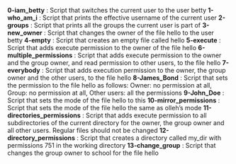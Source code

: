 __0-iam_betty__ : Script that switches the current user to the user betty
__1-who_am_i__ : Script that prints the effective username of the current user
__2-groups__ : Script that prints all the groups the current user is part of
__3-new_owner__ : Script that changes the owner of the file hello to the user betty
__4-empty__ : Script that creates an empty file called hello
__5-execute__ : Script that adds execute permission to the owner of the file hello
__6-multiple_permissions__ : Script that adds execute permission to the owner and the group owner, and read permission to other users, to the file hello
__7-everybody__ : Script that adds execution permission to the owner, the group owner and the other users, to the file hello
__8-James_Bond__ : Script that sets the permission to the file hello as follows: Owner: no permission at all, Group: no permission at all, Other users: all the permissions
__9-John_Doe__ : Script that sets the mode of the file hello to this
__10-mirror_permissions__ : Script that sets the mode of the file hello the same as olleh’s mode
__11-directories_permissions__ : Script that adds execute permission to all subdirectories of the current directory for the owner, the group owner and all other users. Regular files should not be changed
__12-directory_permissions__ : Script that creates a directory called my_dir with permissions 751 in the working directory
__13-change_group__ : Script that changes the group owner to school for the file hello                  
